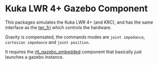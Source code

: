 # Kuka LWR 4+ Gazebo Component

This packages simulates the Kuka LWR 4+ (and KRC), and has the same interface as the [lwr_fri](https://github.com/kuka-isir/lwr_hardware/tree/indigo-devel/lwr_fri) which controls the hardware.

Gravity is compensated, the commands modes are ```joint impedance```, ```cartesian impedance``` and ```joint position```.

It requires the [rtt_gazebo_embedded](https://github.com/kuka-isir/rtt_gazebo_embedded) component that basically just launches a gazebo instance.

